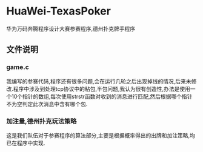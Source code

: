 # HuaWei-TexasPoker
华为万码奔腾程序设计大赛参赛程序,德州扑克牌手程序

## 文件说明
### game.c
我编写的参赛代码,程序还有很多问题,会在运行几轮之后出现掉线的情况,后来未修改.程序中涉及到处理tcp协议中的粘包,半包问题,我认为很有创造性,办法是使用一个10个指针的数组,每次使用strstr函数对收到的消息进行匹配,然后根据哪个指针不为空判定此次消息中含有哪个包.
### 加注量,德州扑克玩法策略
这是我们队伍对于参赛程序的算法部分,主要是根据概率得出的出牌和加注策略,均已在程序中实现.